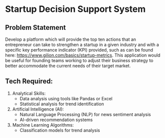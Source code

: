 # Startup Decision Support System

## Problem Statement

Develop a platform which will provide the top ten actions that an entrepreneur can take to strengthen a startup in a given industry and with a specific key performance indicator (KPI) provided, such as can be found here: https://www.gilion.com/basics/startup-metrics. This application would be useful for founding teams working to adjust their business strategy to better accommodate the current needs of their target market.

## Tech Required:
1. Analytical Skills:
   - Data analysis using tools like Pandas or Excel
   - Statistical analysis for trend identification
2. Artificial Intelligence (AI):
   - Natural Language Processing (NLP) for news sentiment analysis
   - AI-driven recommendation systems
3. Machine Learning Algorithms:
   - Classification models for trend analysis

